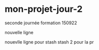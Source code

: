 # mon-projet-jour-2
seconde journée formation 150922

nouvelle ligne



nouevlle ligne pour stash
stash 2
pour la pr

